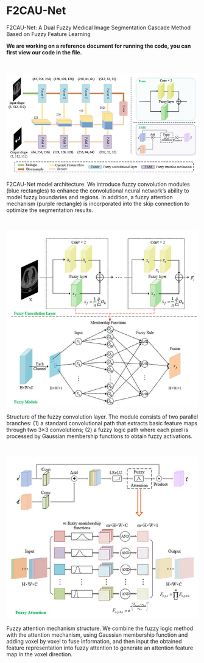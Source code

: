# F2CAU-Net
F2CAU-Net: A Dual Fuzzy Medical Image Segmentation Cascade Method Based on Fuzzy Feature Learning

**We are working on a reference document for running the code, you can first view our code in the file.**

<br>

![image](https://github.com/Choutyear/F2CAU-Net/blob/main/Figs/F1.jpg)

F2CAU-Net model architecture. We introduce fuzzy convolution modules (blue rectangles) to enhance the convolutional neural network’s ability to model fuzzy boundaries and regions. In addition, a fuzzy attention mechanism (purple rectangle) is incorporated into the skip connection to optimize the segmentation results.

<br>

![image](https://github.com/Choutyear/F2CAU-Net/blob/main/Figs/F2.jpg)

Structure of the fuzzy convolution layer. The module consists of two parallel branches: (1) a standard convolutional path that extracts basic feature maps through two 3×3 convolutions; (2) a fuzzy logic path where each pixel is processed by Gaussian membership functions to obtain fuzzy activations.

<br>

![image](https://github.com/Choutyear/F2CAU-Net/blob/main/Figs/F3.jpg)

Fuzzy attention mechanism structure. We combine the fuzzy logic method with the attention mechanism, using Gaussian membership function and adding voxel by voxel to fuse information, and then input the obtained feature representation into fuzzy attention to generate an attention feature map in the voxel direction.


